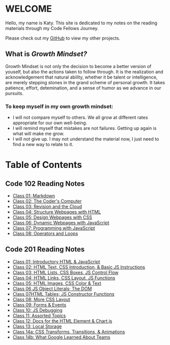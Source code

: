 # WELCOME
Hello, my name is Katy. This site is dedicated to my notes on the reading materials through my Code Fellows Journey. 

Please check out my [GitHub](https://github.com/KatyRoffe) to view my other projects. 

## What is *Growth Mindset?*
Growth Mindset is not only the decision to become a better version of youself, but also the actions taken to follow through. It is the realization and acknowledgement that natural ability, whether it be talent or intelligence, are merely stepping stones in the grand scheme of personal growth. It takes patience, effort, detemination, and a sense of humor as we advance in our pursuits. 

### To keep myself in my own growth mindset:
* I will not compare myself to others. We all grow at different rates appropriate for our own well-being. 
* I will remind myself that mistakes are not failures. Getting up again is what will make me grow. 
* I will not give up. I may not understand the material now, I just need to find a new way to relate to it. 

# Table of Contents

## Code 102 Reading Notes
* [Class 01: Markdown](https://katyroffe.github.io/reading-notes/markdown-notes)
* [Class 02: The Coder's Computer](https://katyroffe.github.io/reading-notes/computer-notes)
* [Class 03: Revision and the Cloud](https://katyroffe.github.io/reading-notes/revisions-and-cloud-notes)
* [Class 04: Structure Webpages with HTML](https://katyroffe.github.io/reading-notes/html-reading-notes)
* [Class 05: Design Webpages with CSS](https://katyroffe.github.io/reading-notes/css-design-notes)
* [Class 06: Dynamic Webpages with JavaScript](https://katyroffe.github.io/reading-notes/dynamic-javascript)
* [Class 07: Programming with JavaScript](https://katyroffe.github.io/reading-notes/programming-with-javascript)
* [Class 08: Operators and Loops](https://katyroffe.github.io/reading-notes/operators-and-loops)

## Code 201 Reading Notes
* [Class 01: Introductory HTML & JavaScript]()
* [Class 02: HTML Text, CSS Introduction, & Basic JS Instructions]()
* [Class 03: HTML Lists, CSS Boxes, JS Control Flow]()
* [Class 04: HTML Links, CSS Layout, JS Functions]()
* [Class 05: HTML Images, CSS Color & Text]()
* [Class 06 JS Object Literals; The DOM]()
* [Class 07HTML Tables; JS Constructor Functions]()
* [Class 08: More CSS Layout]()
* [Class 09: Forms & Events]()
* [Class 10: JS Debugging]()
* [Class 11: Assorted Topics]()
* [Class 12: Docs for the HTML <canvas> Element & Chart.js]()
* [Class 13: Local Storage]()
* [Class 14a: CSS Transforms, Transitions, & Animations]()
* [Class 14b: What Google Learned About Teams]()